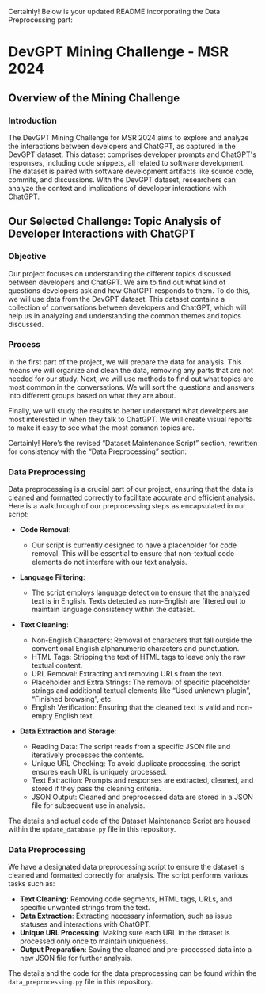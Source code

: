 Certainly! Below is your updated README incorporating the Data Preprocessing part:

# DevGPT Mining Challenge - MSR 2024

## Overview of the Mining Challenge

### Introduction
The DevGPT Mining Challenge for MSR 2024 aims to explore and analyze the interactions between developers and ChatGPT, as captured in the DevGPT dataset. This dataset comprises developer prompts and ChatGPT's responses, including code snippets, all related to software development. The dataset is paired with software development artifacts like source code, commits, and discussions. With the DevGPT dataset, researchers can analyze the context and implications of developer interactions with ChatGPT.

## Our Selected Challenge: Topic Analysis of Developer Interactions with ChatGPT

### Objective
Our project focuses on understanding the different topics discussed between developers and ChatGPT. We aim to find out what kind of questions developers ask and how ChatGPT responds to them. To do this, we will use data from the DevGPT dataset. This dataset contains a collection of conversations between developers and ChatGPT, which will help us in analyzing and understanding the common themes and topics discussed.

### Process
In the first part of the project, we will prepare the data for analysis. This means we will organize and clean the data, removing any parts that are not needed for our study. Next, we will use methods to find out what topics are most common in the conversations. We will sort the questions and answers into different groups based on what they are about.

Finally, we will study the results to better understand what developers are most interested in when they talk to ChatGPT. We will create visual reports to make it easy to see what the most common topics are.


Certainly! Here’s the revised “Dataset Maintenance Script” section, rewritten for consistency with the “Data Preprocessing” section:

### Data Preprocessing

Data preprocessing is a crucial part of our project, ensuring that the data is cleaned and formatted correctly to facilitate accurate and efficient analysis. Here is a walkthrough of our preprocessing steps as encapsulated in our script:

- **Code Removal**:
   - Our script is currently designed to have a placeholder for code removal. This will be essential to ensure that non-textual code elements do not interfere with our text analysis.

- **Language Filtering**:
   - The script employs language detection to ensure that the analyzed text is in English. Texts detected as non-English are filtered out to maintain language consistency within the dataset.

- **Text Cleaning**:
   - Non-English Characters: Removal of characters that fall outside the conventional English alphanumeric characters and punctuation.
   - HTML Tags: Stripping the text of HTML tags to leave only the raw textual content.
   - URL Removal: Extracting and removing URLs from the text.
   - Placeholder and Extra Strings: The removal of specific placeholder strings and additional textual elements like “Used unknown plugin”, “Finished browsing”, etc.
   - English Verification: Ensuring that the cleaned text is valid and non-empty English text.

- **Data Extraction and Storage**:
   - Reading Data: The script reads from a specific JSON file and iteratively processes the contents.
   - Unique URL Checking: To avoid duplicate processing, the script ensures each URL is uniquely processed.
   - Text Extraction: Prompts and responses are extracted, cleaned, and stored if they pass the cleaning criteria.
   - JSON Output: Cleaned and preprocessed data are stored in a JSON file for subsequent use in analysis.

The details and actual code of the Dataset Maintenance Script are housed within the `update_database.py` file in this repository. 

### Data Preprocessing

We have a designated data preprocessing script to ensure the dataset is cleaned and formatted correctly for analysis. The script performs various tasks such as:

- **Text Cleaning**: Removing code segments, HTML tags, URLs, and specific unwanted strings from the text.
- **Data Extraction**: Extracting necessary information, such as issue statuses and interactions with ChatGPT.
- **Unique URL Processing**: Making sure each URL in the dataset is processed only once to maintain uniqueness.
- **Output Preparation**: Saving the cleaned and pre-processed data into a new JSON file for further analysis.

The details and the code for the data preprocessing can be found within the `data_preprocessing.py` file in this repository.
